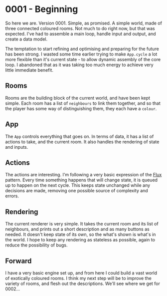 0001 - Beginning
=
So here we are. Version 0001. Simple, as promised. A simple world, made of three connected coloured rooms. Not much to do right now, but that was expected. I've had to assemble a main loop, handle input and output, and create a data model.

The temptation to start refining and optimising and preparing for the future has been strong. I wasted some time earlier trying to make `App.cycle` a lot more flexible than it's current state - to allow dynamic assembly of the core loop. I abandoned that as it was taking too much energy to achieve very little immediate benefit.

Rooms
-
Rooms are the building block of the current world, and have been kept simple. Each room has a list of `neighbours` to link them together, and so that the player has some way of distinguishing them, they each have a `colour`.

App
-
The `App` controls everything that goes on. In terms of data, it has a list of actions to take, and the current room. It also handles the rendering of state and inputs.

Actions 
-
The actions are interesting. I'm following a very basic expression of the [Flux](https://facebook.github.io/flux/) pattern. Every time something happens that will change state, it is queued up to happen on the next cycle. This keeps state unchanged while any decisions are made, removing one possible source of complexity and errors.

Rendering
-
The current renderer is very simple. It takes the current room and its list of neighbours, and prints out a short description and as many buttons as needed. It doesn't keep state of its own, so the what's shown is what's in the world. I hope to keep any rendering as stateless as possible, again to reduce the possibility of bugs.

Forward
- 
I have a very basic engine set up, and from here I could build a vast world of exotically coloured rooms. I think my next step will be to improve the variety of rooms, and flesh out the descriptions. We'll see where we get for 0002...

